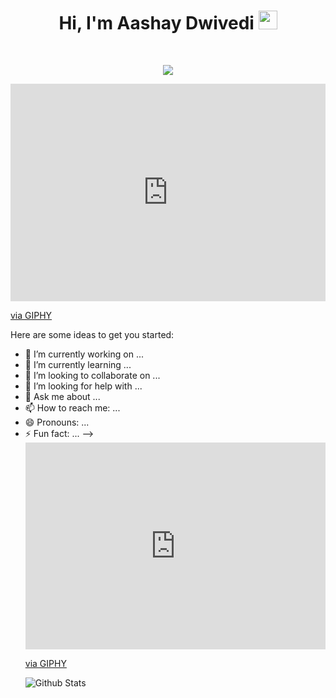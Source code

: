 <h1 align="center">
Hi, I'm Aashay Dwivedi
  <img src="https://media.giphy.com/media/hvRJCLFzcasrR4ia7z/giphy.gif" width="30"></h1>
 <!--<img src="https://komarev.com/ghpvc/?username=I-am-vishalmaurya&label=Profile%20Views&color=0e75b6&style=flat" align='right' alt="vishalmaurya" />-->
<br/>

<!-- Typing SVG by DenverCoder1 - https://github.com/DenverCoder1/readme-typing-svg -->
<p align="center">
  <a href="https://github.com/DenverCoder1/readme-typing-svg"><img src="https://readme-typing-svg.herokuapp.com?lines=Computer+Science+Student;Data+Science+Nerd;Writer;Math%20|%20AI%20|%20ML%20Enthusiastic;Always%20learning%20new%20things&center=true&width=380&height=45"></a>
</p>

<div style="width:100%;height:0;padding-bottom:69%;position:relative;"><iframe src="https://giphy.com/embed/xT4Aphm45GMfpVEUxO" width="100%" height="100%" style="position:absolute" frameBorder="0" class="giphy-embed" allowFullScreen></iframe></div><p><a href="https://giphy.com/gifs/reaction-design-yes-xT4Aphm45GMfpVEUxO">via GIPHY</a></p>
</--
**CaptainAHD/CaptainAHD** is a ✨ _special_ ✨ repository because its `README.md` (this file) appears on your GitHub profile.

Here are some ideas to get you started:

- 🔭 I’m currently working on ...
- 🌱 I’m currently learning ...
- 👯 I’m looking to collaborate on ...
- 🤔 I’m looking for help with ...
- 💬 Ask me about ...
- 📫 How to reach me: ...
- 😄 Pronouns: ...
- ⚡ Fun fact: ...
--><div style="width:100%;height:0;padding-bottom:69%;position:relative;"><iframe src="https://giphy.com/embed/xT4Aphm45GMfpVEUxO" width="100%" height="100%" style="position:absolute" frameBorder="0" class="giphy-embed" allowFullScreen></iframe></div><p><a href="https://giphy.com/gifs/reaction-design-yes-xT4Aphm45GMfpVEUxO">via GIPHY</a></p>
![Github Stats](https://github-readme-stats.vercel.app/api?username=CaptainAHD&count_private=true&show_icons=true&include_all_commits=true)
